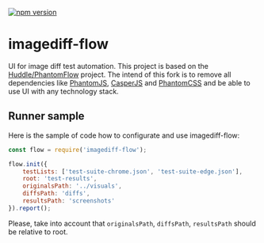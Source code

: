 [![npm version](https://badge.fury.io/js/imagediff-flow.svg)](https://badge.fury.io/js/imagediff-flow)

# imagediff-flow
UI for image diff test automation. This project is based on the [Huddle/PhantomFlow](https://github.com/Huddle/PhantomFlow) project. The intend of this fork is to remove all dependencies like [PhantomJS](http://github.com/ariya/phantomjs/), [CasperJS](http://github.com/n1k0/casperjs) and [PhantomCSS](http://github.com/Huddle/PhantomCSS) and be able to use UI with any technology stack.

## Runner sample
Here is the sample of code how to configurate and use imagediff-flow:
```javascript
const flow = require('imagediff-flow');

flow.init({
	testLists: ['test-suite-chrome.json', 'test-suite-edge.json'],
	root: 'test-results',
	originalsPath: '../visuals',
	diffsPath: 'diffs',
	resultsPath: 'screenshots'
}).report();
```

Please, take into account that `originalsPath`, `diffsPath`, `resultsPath` should be relative to root.
